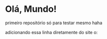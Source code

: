 # Olá, Mundo!
 primeiro repositório só para testar mesmo haha
 
 adicionando essa linha diretamente do site o:
 
